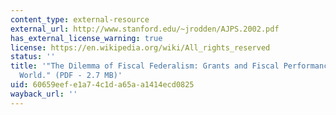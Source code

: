 ```yaml
---
content_type: external-resource
external_url: http://www.stanford.edu/~jrodden/AJPS.2002.pdf
has_external_license_warning: true
license: https://en.wikipedia.org/wiki/All_rights_reserved
status: ''
title: '"The Dilemma of Fiscal Federalism: Grants and Fiscal Performance around the
  World." (PDF - 2.7 MB)'
uid: 60659eef-e1a7-4c1d-a65a-a1414ecd0825
wayback_url: ''
---
```

